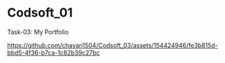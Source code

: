 # Codsoft_01
Task-03: My Portfolio

https://github.com/chavan1504/Codsoft_03/assets/154424946/fe3b815d-bbd5-4f36-b7ca-1c82b39c27bc



